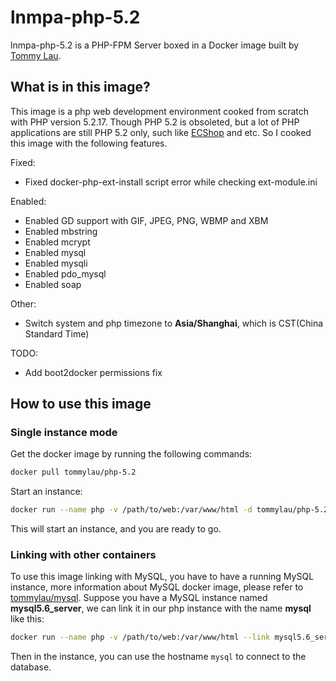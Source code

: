 # lnmpa-php-5.2

lnmpa-php-5.2 is a PHP-FPM Server boxed in a Docker image built by [Tommy Lau](http://tommy.net.cn/).

## What is in this image?

This image is a php web development environment cooked from scratch with PHP version 5.2.17. Though PHP 5.2 is obsoleted, but a lot of PHP applications are still PHP 5.2 only, such like [ECShop](http://www.ecshop.com/) and etc. So I cooked this image with the following features.

Fixed:

- Fixed docker-php-ext-install script error while checking ext-module.ini

Enabled:

- Enabled GD support with GIF, JPEG, PNG, WBMP and XBM
- Enabled mbstring
- Enabled mcrypt
- Enabled mysql
- Enabled mysqli
- Enabled pdo_mysql
- Enabled soap

Other:

- Switch system and php timezone to **Asia/Shanghai**, which is CST(China Standard Time)

TODO:

- Add boot2docker permissions fix

## How to use this image

### Single instance mode

Get the docker image by running the following commands:

```bash
docker pull tommylau/php-5.2
```

Start an instance:

```bash
docker run --name php -v /path/to/web:/var/www/html -d tommylau/php-5.2
```

This will start an instance, and you are ready to go.

### Linking with other containers

To use this image linking with MySQL, you have to have a running MySQL instance, more information about MySQL docker image, please refer to [tommylau/mysql](https://registry.hub.docker.com/u/tommylau/mysql/). Suppose you have a MySQL instance named **mysql5.6_server**, we can link it in our php instance with the name **mysql** like this:

```bash
docker run --name php -v /path/to/web:/var/www/html --link mysql5.6_server:mysql -d tommylau/php-5.2
```

Then in the instance, you can use the hostname `mysql` to connect to the database.
